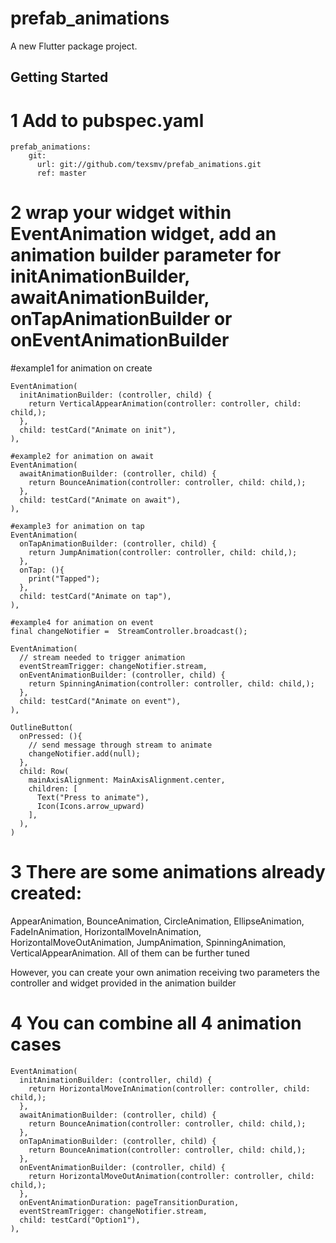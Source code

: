 # prefab_animations

A new Flutter package project.

## Getting Started


# 1 Add to pubspec.yaml
```
prefab_animations: 
    git: 
      url: git://github.com/texsmv/prefab_animations.git
      ref: master
```

# 2 wrap your widget within EventAnimation widget, add an animation builder parameter for initAnimationBuilder, awaitAnimationBuilder, onTapAnimationBuilder or onEventAnimationBuilder


#example1 for animation on create
```
EventAnimation(
  initAnimationBuilder: (controller, child) {
    return VerticalAppearAnimation(controller: controller, child: child,);
  },
  child: testCard("Animate on init"),
),

#example2 for animation on await
EventAnimation(
  awaitAnimationBuilder: (controller, child) {
    return BounceAnimation(controller: controller, child: child,);
  },
  child: testCard("Animate on await"),
),

#example3 for animation on tap
EventAnimation(
  onTapAnimationBuilder: (controller, child) {
    return JumpAnimation(controller: controller, child: child,);
  },
  onTap: (){
    print("Tapped");
  },
  child: testCard("Animate on tap"),
),

#example4 for animation on event
final changeNotifier =  StreamController.broadcast();

EventAnimation(
  // stream needed to trigger animation
  eventStreamTrigger: changeNotifier.stream,
  onEventAnimationBuilder: (controller, child) {
    return SpinningAnimation(controller: controller, child: child,);
  },
  child: testCard("Animate on event"),
),

OutlineButton(
  onPressed: (){
    // send message through stream to animate
    changeNotifier.add(null);
  },
  child: Row(
    mainAxisAlignment: MainAxisAlignment.center,
    children: [
      Text("Press to animate"),
      Icon(Icons.arrow_upward)
    ],
  ),
)
```


# 3 There are some animations already created: 
AppearAnimation, BounceAnimation, CircleAnimation, EllipseAnimation, FadeInAnimation, HorizontalMoveInAnimation, HorizontalMoveOutAnimation, JumpAnimation, SpinningAnimation, VerticalAppearAnimation. All of them can be further tuned

However, you can create your own animation receiving two parameters the controller and widget provided in the animation builder

# 4 You can combine all 4 animation cases
```
EventAnimation(
  initAnimationBuilder: (controller, child) {
    return HorizontalMoveInAnimation(controller: controller, child: child,);
  },
  awaitAnimationBuilder: (controller, child) {
    return BounceAnimation(controller: controller, child: child,);
  },
  onTapAnimationBuilder: (controller, child) {
    return BounceAnimation(controller: controller, child: child,);
  },
  onEventAnimationBuilder: (controller, child) {
    return HorizontalMoveOutAnimation(controller: controller, child: child,);
  },
  onEventAnimationDuration: pageTransitionDuration,
  eventStreamTrigger: changeNotifier.stream,
  child: testCard("Option1"),
),
```
